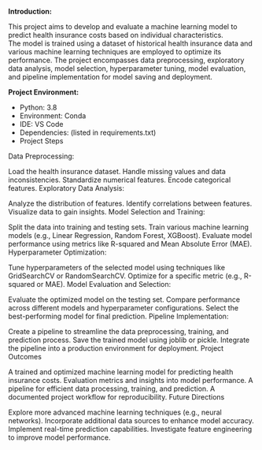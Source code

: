**Introduction:**

This project aims to develop and evaluate a machine learning model to predict health insurance costs based on individual characteristics.<BR> The model is trained using a dataset of historical health insurance data and various machine learning techniques are employed to optimize its performance. The project encompasses data preprocessing, exploratory data analysis, model selection, hyperparameter tuning, model evaluation, and pipeline implementation for model saving and deployment.

**Project Environment:**

* Python: 3.8
* Environment: Conda
* IDE: VS Code
* Dependencies: (listed in requirements.txt)
* Project Steps

Data Preprocessing:

Load the health insurance dataset.
Handle missing values and data inconsistencies.
Standardize numerical features.
Encode categorical features.
Exploratory Data Analysis:

Analyze the distribution of features.
Identify correlations between features.
Visualize data to gain insights.
Model Selection and Training:

Split the data into training and testing sets.
Train various machine learning models (e.g., Linear Regression, Random Forest, XGBoost).
Evaluate model performance using metrics like R-squared and Mean Absolute Error (MAE).
Hyperparameter Optimization:

Tune hyperparameters of the selected model using techniques like GridSearchCV or RandomSearchCV.
Optimize for a specific metric (e.g., R-squared or MAE).
Model Evaluation and Selection:

Evaluate the optimized model on the testing set.
Compare performance across different models and hyperparameter configurations.
Select the best-performing model for final prediction.
Pipeline Implementation:

Create a pipeline to streamline the data preprocessing, training, and prediction process.
Save the trained model using joblib or pickle.
Integrate the pipeline into a production environment for deployment.
Project Outcomes

A trained and optimized machine learning model for predicting health insurance costs.
Evaluation metrics and insights into model performance.
A pipeline for efficient data processing, training, and prediction.
A documented project workflow for reproducibility.
Future Directions

Explore more advanced machine learning techniques (e.g., neural networks).
Incorporate additional data sources to enhance model accuracy.
Implement real-time prediction capabilities.
Investigate feature engineering to improve model performance.

